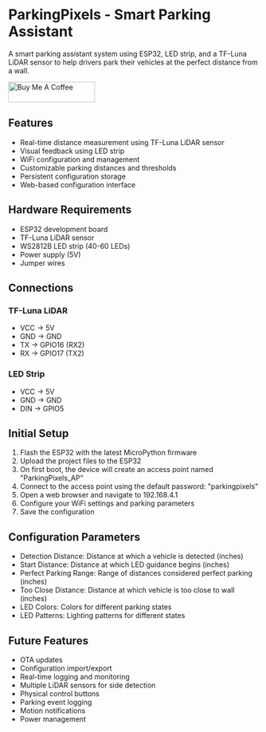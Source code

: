 # ParkingPixels - Smart Parking Assistant

A smart parking assistant system using ESP32, LED strip, and a TF-Luna LiDAR sensor to help drivers park their vehicles at the perfect distance from a wall.

<a href="https://www.buymeacoffee.com/that1prince" target="_blank"><img src="https://cdn.buymeacoffee.com/buttons/default-orange.png" alt="Buy Me A Coffee" height="41" width="174"></a>

## Features

- Real-time distance measurement using TF-Luna LiDAR sensor
- Visual feedback using LED strip
- WiFi configuration and management
- Customizable parking distances and thresholds
- Persistent configuration storage
- Web-based configuration interface

## Hardware Requirements

- ESP32 development board
- TF-Luna LiDAR sensor
- WS2812B LED strip (40-60 LEDs)
- Power supply (5V)
- Jumper wires

## Connections

### TF-Luna LiDAR
- VCC -> 5V
- GND -> GND
- TX -> GPIO16 (RX2)
- RX -> GPIO17 (TX2)

### LED Strip
- VCC -> 5V
- GND -> GND
- DIN -> GPIO5

## Initial Setup

1. Flash the ESP32 with the latest MicroPython firmware
2. Upload the project files to the ESP32
3. On first boot, the device will create an access point named "ParkingPixels_AP"
4. Connect to the access point using the default password: "parkingpixels"
5. Open a web browser and navigate to 192.168.4.1
6. Configure your WiFi settings and parking parameters
7. Save the configuration

## Configuration Parameters

- Detection Distance: Distance at which a vehicle is detected (inches)
- Start Distance: Distance at which LED guidance begins (inches)
- Perfect Parking Range: Range of distances considered perfect parking (inches)
- Too Close Distance: Distance at which vehicle is too close to wall (inches)
- LED Colors: Colors for different parking states
- LED Patterns: Lighting patterns for different states

## Future Features

- OTA updates
- Configuration import/export
- Real-time logging and monitoring
- Multiple LiDAR sensors for side detection
- Physical control buttons
- Parking event logging
- Motion notifications
- Power management

